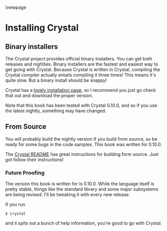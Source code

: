 \newpage

# Installing Crystal


Binary installers
-----------------

The Crystal project provides official binary installers. You can get both releases
and nightlies. Binary installers are the fastest and easiest way to get going
with Crystal. Because Crystal is written in Crystal, compiling the Crystal compiler actually
entails compiling it three times! This means it's quite slow. But a binary install
should be snappy!

Crystal has a [lovely installation page](http://crystal-lang.org/docs/installation/index.html),
so I recommend you just go check that out and download the proper version.

Note that this book has been tested with Crystal 0.10.0, and so if you use the latest
nightly, something may have changed.

From Source
-----------

You will probably build the nightly version if you build from source, so
be ready for some bugs in the code samples. This book was written for 0.10.0.

The [Crystal README](http://crystal-lang.org/docs/installation/from_source_repository.html)
has great instructions for building form source. Just got follow their
instructions!

### Future Proofing

The version this book is written for is 0.10.0. While the language itself is
pretty stable, things like the standard library and some major subsystems are
being revised. I'll be tweaking it with every new release.

If you run

    $ crystal

and it spits out a bunch of help information, you're good to go with
Crystal.
